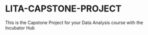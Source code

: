 # LITA-CAPSTONE-PROJECT
This is the Capstone Project for your Data Analysis course with the Incubator Hub
